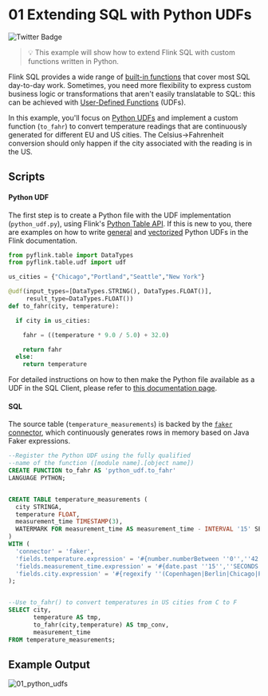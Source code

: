 # 01 Extending SQL with Python UDFs

![Twitter Badge](https://img.shields.io/badge/Flink%20Version-1.11%2B-lightgrey)

> :bulb: This example will show how to extend Flink SQL with custom functions written in Python.

Flink SQL provides a wide range of [built-in functions](https://ci.apache.org/projects/flink/flink-docs-stable/dev/table/functions/systemFunctions.html) that cover most SQL day-to-day work. Sometimes, you need more flexibility to express custom business logic or transformations that aren't easily translatable to SQL: this can be achieved with [User-Defined Functions](https://ci.apache.org/projects/flink/flink-docs-stable/dev/table/functions/udfs.html) (UDFs).

In this example, you'll focus on [Python UDFs](https://ci.apache.org/projects/flink/flink-docs-stable/dev/python/table-api-users-guide/udfs/python_udfs.html) and implement a custom function (`to_fahr`) to convert temperature readings that are continuously generated for different EU and US cities. The Celsius->Fahrenheit conversion should only happen if the city associated with the reading is in the US.

## Scripts

#### Python UDF

The first step is to create a Python file with the UDF implementation (`python_udf.py`), using Flink's [Python Table API](https://ci.apache.org/projects/flink/flink-docs-stable/dev/python/table-api-users-guide/intro_to_table_api.html). If this is new to you, there are examples on how to write [general](https://ci.apache.org/projects/flink/flink-docs-stable/dev/python/table-api-users-guide/udfs/python_udfs.html) and [vectorized](https://ci.apache.org/projects/flink/flink-docs-stable/dev/python/table-api-users-guide/udfs/vectorized_python_udfs.html) Python UDFs in the Flink documentation.

```python
from pyflink.table import DataTypes
from pyflink.table.udf import udf

us_cities = {"Chicago","Portland","Seattle","New York"}

@udf(input_types=[DataTypes.STRING(), DataTypes.FLOAT()],
     result_type=DataTypes.FLOAT())
def to_fahr(city, temperature):

  if city in us_cities:

    fahr = ((temperature * 9.0 / 5.0) + 32.0)

    return fahr
  else:
    return temperature
```

For detailed instructions on how to then make the Python file available as a UDF in the SQL Client, please refer to [this documentation page](https://ci.apache.org/projects/flink/flink-docs-stable/dev/table/sqlClient.html#user-defined-functions).

#### SQL

The source table (`temperature_measurements`) is backed by the [`faker` connector](https://flink-packages.org/packages/flink-faker), which continuously generates rows in memory based on Java Faker expressions. 

```sql
--Register the Python UDF using the fully qualified 
--name of the function ([module name].[object name])
CREATE FUNCTION to_fahr AS 'python_udf.to_fahr' 
LANGUAGE PYTHON;


CREATE TABLE temperature_measurements (
  city STRINGA,
  temperature FLOAT,
  measurement_time TIMESTAMP(3),
  WATERMARK FOR measurement_time AS measurement_time - INTERVAL '15' SECONDS
)
WITH (
  'connector' = 'faker',
  'fields.temperature.expression' = '#{number.numberBetween ''0'',''42''}',
  'fields.measurement_time.expression' = '#{date.past ''15'',''SECONDS''}',
  'fields.city.expression' = '#{regexify ''(Copenhagen|Berlin|Chicago|Portland|Seattle|New York){1}''}'
);


--Use to_fahr() to convert temperatures in US cities from C to F
SELECT city,
       temperature AS tmp,
       to_fahr(city,temperature) AS tmp_conv,
       measurement_time
FROM temperature_measurements;
```

## Example Output

![01_python_udfs](https://user-images.githubusercontent.com/23521087/106733744-8ca4ff00-6612-11eb-9721-e4a74fb07329.gif)